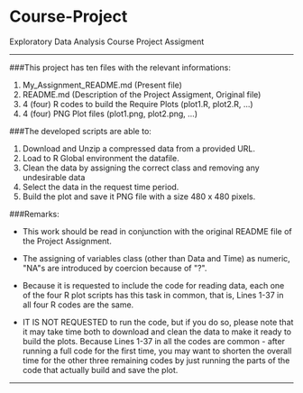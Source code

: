 # Course-Project
Exploratory Data Analysis Course Project Assigment

***************************************************
###This project has ten files with the relevant informations:

1.	My_Assignment_README.md (Present file)
2.	README.md (Description of the Project Assigment, Original file) 
3.	4 (four) R codes to build the Require Plots (plot1.R, plot2.R, ...)
4.	4 (four) PNG Plot files (plot1.png, plot2.png, ...)

###The developed scripts are able to:

1.	Download and Unzip a compressed data from a provided URL.
2.	Load to R Global environment the datafile.
3.	Clean the data by assigning the correct class and removing any undesirable data
4.	Select the data in the request time period.
5.	Build the plot and save it PNG file with a size 480 x 480 pixels.


###Remarks:

*  This work should be read in conjunction with the original README file of the Project Assignment.

*  The assigning of variables class (other than Data and Time) as numeric, "NA"s are introduced by coercion because of "?".

*  Because it is requested to include the code for reading data, each one of the four R plot scripts has this task in common, that is, Lines 1-37 in all four R codes are the same.

*  IT IS NOT REQUESTED to run the code, but if you do so, please note that it may take time both to download and clean the data to make it ready to build the plots. Because Lines 1-37 in all the codes are common - after running a full code for the first time, you may want to shorten the overall time for the other three remaining codes by just running the parts of the code that actually build and save the plot. 

***************************************************